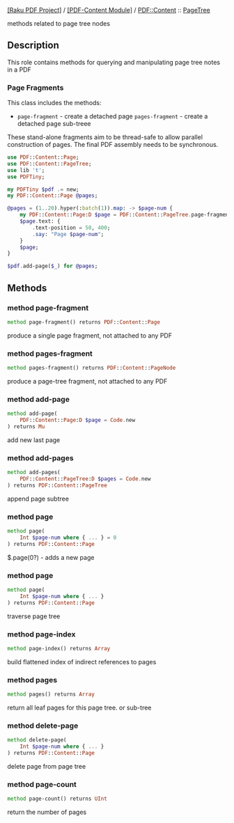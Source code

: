 [[Raku PDF Project]](https://pdf-raku.github.io)
 / [[PDF-Content Module]](https://pdf-raku.github.io/PDF-Content-raku)
 / [PDF::Content](https://pdf-raku.github.io/PDF-Content-raku/PDF/Content)
 :: [PageTree](https://pdf-raku.github.io/PDF-Content-raku/PDF/Content/PageTree)



methods related to page tree nodes

Description
-----------

This role contains methods for querying and manipulating page tree notes in a PDF

### Page Fragments

This class includes the methods:

  * `page-fragment` - create a detached page `pages-fragment` - create a detached page sub-treee

These stand-alone fragments aim to be thread-safe to allow parallel construction of pages. The final PDF assembly needs to be synchronous.

```raku
use PDF::Content::Page;
use PDF::Content::PageTree;
use lib 't';
use PDFTiny;

my PDFTiny $pdf .= new;
my PDF::Content::Page @pages;

@pages = (1..20).hyper(:batch(1)).map: -> $page-num {
    my PDF::Content::Page:D $page = PDF::Content::PageTree.page-fragment;
    $page.text: {
        .text-position = 50, 400;
        .say: "Page $page-num";
    }
    $page;
}

$pdf.add-page($_) for @pages;
```

Methods
-------

### method page-fragment

```raku
method page-fragment() returns PDF::Content::Page
```

produce a single page fragment, not attached to any PDF

### method pages-fragment

```raku
method pages-fragment() returns PDF::Content::PageNode
```

produce a page-tree fragment, not attached to any PDF

### method add-page

```raku
method add-page(
    PDF::Content::Page:D $page = Code.new
) returns Mu
```

add new last page

### method add-pages

```raku
method add-pages(
    PDF::Content::PageTree:D $pages = Code.new
) returns PDF::Content::PageTree
```

append page subtree

### method page

```raku
method page(
    Int $page-num where { ... } = 0
) returns PDF::Content::Page
```

$.page(0?) - adds a new page

### method page

```raku
method page(
    Int $page-num where { ... }
) returns PDF::Content::Page
```

traverse page tree

### method page-index

```raku
method page-index() returns Array
```

build flattened index of indirect references to pages

### method pages

```raku
method pages() returns Array
```

return all leaf pages for this page tree. or sub-tree

### method delete-page

```raku
method delete-page(
    Int $page-num where { ... }
) returns PDF::Content::Page
```

delete page from page tree

### method page-count

```raku
method page-count() returns UInt
```

return the number of pages

